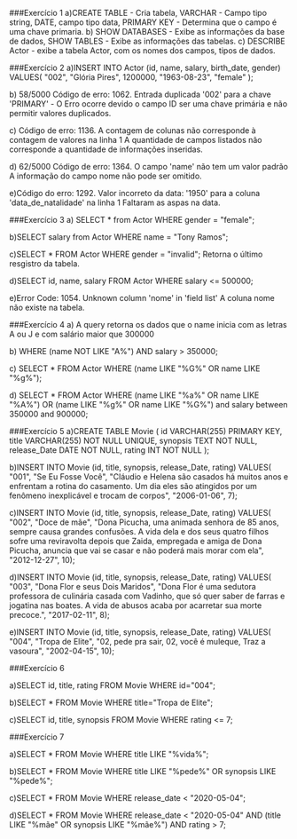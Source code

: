 ###Exercício 1
a)CREATE TABLE - Cria tabela, VARCHAR - Campo tipo string, DATE, campo tipo data,
PRIMARY KEY - Determina que o campo é uma chave primaria.
b) SHOW DATABASES - Exibe as informações da base de dados, SHOW TABLES - Exibe as informações
das tabelas.
c) DESCRIBE Actor - exibe a tabela Actor, com os nomes dos campos, tipos de dados.

###Exercício 2
a)INSERT INTO Actor (id, name, salary, birth_date, gender)
VALUES(
  "002", 
  "Glória Pires",
  1200000,
  "1963-08-23", 
  "female"
);

b) 
58/5000
Código de erro: 1062. Entrada duplicada '002' para a chave 'PRIMARY' - O Erro ocorre
devido o campo ID ser uma chave primária e não permitir valores duplicados.

c) Código de erro: 1136. A contagem de colunas não corresponde à contagem de valores na linha 1
A quantidade de campos listados não corresponde a quantidade de informações inseridas.

d) 
62/5000
Código de erro: 1364. O campo 'name' não tem um valor padrão
A informação do campo nome não pode ser omitido.

e)Código do erro: 1292. Valor incorreto da data: '1950' para a coluna 'data_de_natalidade' na linha 1
Faltaram as aspas na data.

###Exercício 3
a) SELECT * from Actor WHERE gender = "female";

b)SELECT salary from Actor WHERE name = "Tony Ramos";

c)SELECT * FROM Actor WHERE gender = "invalid";
Retorna o último resgistro da tabela.

d)SELECT id, name, salary FROM Actor WHERE salary <= 500000;


e)Error Code: 1054. Unknown column 'nome' in 'field list'
A coluna nome não existe na tabela.

###Exercício 4
a) A query retorna os dados que o name inicia com as letras A ou J e com salário maior que 300000

b) WHERE (name NOT LIKE "A%") AND salary > 350000;

c) SELECT * FROM Actor WHERE (name LIKE "%G%" OR name LIKE "%g%");

d) SELECT * FROM Actor WHERE (name LIKE "%a%" OR name LIKE "%A%") OR (name LIKE "%g%" OR name LIKE "%G%") and salary between 350000 and 900000;

###Exercício 5
a)CREATE TABLE Movie (
		id VARCHAR(255) PRIMARY KEY,
    title VARCHAR(255) NOT NULL UNIQUE,
    synopsis TEXT NOT NULL,
    release_Date DATE NOT NULL,
    rating INT NOT NULL
);

b)INSERT INTO Movie (id, title, synopsis, release_Date, rating)
VALUES(
"001",
"Se Eu Fosse Você",
"Cláudio e Helena são casados há muitos anos e enfrentam a rotina do casamento. Um dia eles são atingidos por um fenômeno inexplicável e trocam de corpos",
"2006-01-06",
7);

c)INSERT INTO Movie (id, title, synopsis, release_Date, rating)
VALUES(
"002",
"Doce de mãe",
"Dona Picucha, uma animada senhora de 85 anos, sempre causa grandes confusões. A vida dela e dos seus quatro filhos sofre uma reviravolta depois que Zaida, empregada e amiga de Dona Picucha, anuncia que vai se casar e não poderá mais morar com ela",
"2012-12-27",
10);

d)INSERT INTO Movie (id, title, synopsis, release_Date, rating)
VALUES(
"003",
"Dona Flor e seus Dois Maridos",
"Dona Flor é uma sedutora professora de culinária casada com Vadinho, que só quer saber de farras e jogatina nas boates. A vida de abusos acaba por acarretar sua morte precoce.",
"2017-02-11",
8);

e)INSERT INTO Movie (id, title, synopsis, release_Date, rating)
VALUES(
"004",
"Tropa de Elite",
"02, pede pra sair, 02, você é muleque, Traz a vasoura",
"2002-04-15",
10);

###Exercício 6

a)SELECT id, title, rating FROM Movie WHERE id="004";

b)SELECT * FROM Movie WHERE title="Tropa de Elite";

c)SELECT id, title, synopsis FROM Movie WHERE rating <= 7;

###Exercício 7

a)SELECT * FROM Movie WHERE title LIKE "%vida%";

b)SELECT * FROM Movie
WHERE title LIKE "%pede%" OR
      synopsis LIKE "%pede%";

c)SELECT * FROM Movie
WHERE release_date < "2020-05-04";

d)SELECT * FROM Movie
WHERE release_date < "2020-05-04" AND 
      (title LIKE "%mãe" OR
      synopsis LIKE "%mãe%") AND rating > 7;





